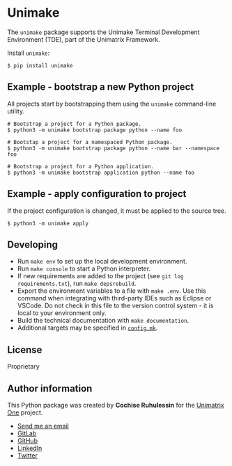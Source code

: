 # Unimake

The `unimake` package supports the Unimake Terminal Development
Environment (TDE), part of the Unimatrix Framework.

Install `unimake`:

```
$ pip install unimake
```

## Example - bootstrap a new Python project

All projects start by bootstrapping them using the `unimake` command-line
utility.

```console
# Bootstrap a project for a Python package.
$ python3 -m unimake bootstrap package python --name foo

# Bootstap a project for a namespaced Python package.
$ python3 -m unimake bootstrap package python --name bar --namespace foo

# Bootstrap a project for a Python application.
$ python3 -m unimake bootstrap application python --name foo
```
## Example - apply configuration to project

If the project configuration is changed, it must be applied to the source tree.

```console
$ python3 -m unimake apply
```

## Developing

- Run `make env` to set up the local development environment.
- Run `make console` to start a Python interpreter.
- If new requirements are added to the project (see `git log requirements.txt`),
  run `make depsrebuild`.
- Export the environment variables to a file with `make .env`. Use this command
  when integrating with third-party IDEs such as Eclipse or VSCode. Do not check
  in this file to the version control system - it is local to your environment
  only.
- Build the technical documentation with `make documentation`.
- Additional targets may be specified in [`config.mk`](./config.mk).

## License

Proprietary

## Author information

This Python package was created by **Cochise Ruhulessin** for the
[Unimatrix One](https://cloud.unimatrixone.io) project.

- [Send me an email](mailto:cochise.ruhulessin@unimatrixone.io)
- [GitLab](https://gitlab.com/unimatrixone)
- [GitHub](https://github.com/cochiseruhulessin)
- [LinkedIn](https://www.linkedin.com/in/cochise-ruhulessin-0b48358a/)
- [Twitter](https://twitter.com/magicalcochise)
